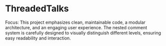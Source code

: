 # ThreadedTalks
Focus: This project emphasizes clean, maintainable code, a modular architecture, and an engaging user experience. The nested comment system is carefully designed to visually distinguish different levels, ensuring easy readability and interaction.

